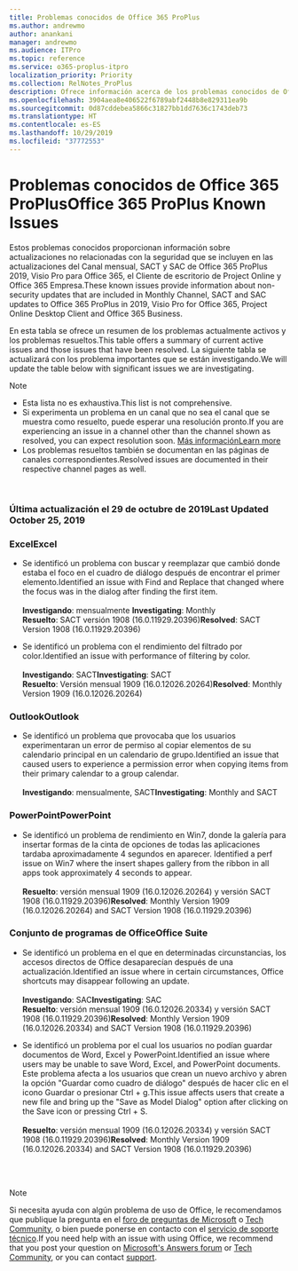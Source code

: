 ```yaml
---
title: Problemas conocidos de Office 365 ProPlus
ms.author: andrewmo
author: anankani
manager: andrewmo
ms.audience: ITPro
ms.topic: reference
ms.service: o365-proplus-itpro
localization_priority: Priority
ms.collection: RelNotes_ProPlus
description: Ofrece información acerca de los problemas conocidos de Office 365 ProPlus
ms.openlocfilehash: 3904aea8e406522f6789abf2448b8e829311ea9b
ms.sourcegitcommit: 0d87cddebea5866c31827bb1dd7636c1743deb73
ms.translationtype: HT
ms.contentlocale: es-ES
ms.lasthandoff: 10/29/2019
ms.locfileid: "37772553"
---
```

# <a name="office-365-proplus-known-issues"></a><span data-ttu-id="d8461-103">Problemas conocidos de Office 365 ProPlus</span><span class="sxs-lookup"><span data-stu-id="d8461-103">Office 365 ProPlus Known Issues</span></span>

<span data-ttu-id="d8461-104">Estos problemas conocidos proporcionan información sobre actualizaciones no relacionadas con la seguridad que se incluyen en las actualizaciones del Canal mensual, SACT y SAC de Office 365 ProPlus 2019, Visio Pro para Office 365, el Cliente de escritorio de Project Online y Office 365 Empresa.</span><span class="sxs-lookup"><span data-stu-id="d8461-104">These known issues provide information about non-security updates that are included in Monthly Channel, SACT and SAC updates to Office 365 ProPlus in 2019, Visio Pro for Office 365, Project Online Desktop Client and Office 365 Business.</span></span>

<span data-ttu-id="d8461-105">En esta tabla se ofrece un resumen de los problemas actualmente activos y los problemas resueltos.</span><span class="sxs-lookup"><span data-stu-id="d8461-105">This table offers a summary of current active issues and those issues that have been resolved.</span></span>  <span data-ttu-id="d8461-106">La siguiente tabla se actualizará con los problema importantes que se están investigando.</span><span class="sxs-lookup"><span data-stu-id="d8461-106">We will update the table below with significant issues we are investigating.</span></span>

> [!NOTE]
>- <span data-ttu-id="d8461-107">Esta lista no es exhaustiva.</span><span class="sxs-lookup"><span data-stu-id="d8461-107">This list is not comprehensive.</span></span>
>- <span data-ttu-id="d8461-108">Si experimenta un problema en un canal que no sea el canal que se muestra como resuelto, puede esperar una resolución pronto.</span><span class="sxs-lookup"><span data-stu-id="d8461-108">If you are experiencing an issue in a channel other than the channel shown as resolved, you can expect resolution soon.</span></span> [<span data-ttu-id="d8461-109">Más información</span><span class="sxs-lookup"><span data-stu-id="d8461-109">Learn more</span></span>](https://docs.microsoft.com/es-ES/DeployOffice/overview-of-update-channels-for-office-365-proplus#BKMK_SAC)
>- <span data-ttu-id="d8461-110">Los problemas resueltos también se documentan en las páginas de canales correspondientes.</span><span class="sxs-lookup"><span data-stu-id="d8461-110">Resolved issues are documented in their respective channel pages as well.</span></span>

<br>

### <a name="last-updated-october-29-2019"></a><span data-ttu-id="d8461-111">Última actualización el 29 de octubre de 2019</span><span class="sxs-lookup"><span data-stu-id="d8461-111">Last Updated October 25, 2019</span></span>

### <a name="excel"></a><span data-ttu-id="d8461-112">Excel</span><span class="sxs-lookup"><span data-stu-id="d8461-112">Excel</span></span>
- <span data-ttu-id="d8461-113">Se identificó un problema con buscar y reemplazar que cambió donde estaba el foco en el cuadro de diálogo después de encontrar el primer elemento.</span><span class="sxs-lookup"><span data-stu-id="d8461-113">Identified an issue with Find and Replace that changed where the focus was in the dialog after finding the first item.</span></span> <br><br>
<span data-ttu-id="d8461-114">**Investigando**: mensualmente </span><span class="sxs-lookup"><span data-stu-id="d8461-114">**Investigating**: Monthly</span></span> <br><span data-ttu-id="d8461-115">**Resuelto**: SACT versión 1908 (16.0.11929.20396)</span><span class="sxs-lookup"><span data-stu-id="d8461-115">**Resolved**: SACT Version 1908 (16.0.11929.20396)</span></span>

- <span data-ttu-id="d8461-116">Se identificó un problema con el rendimiento del filtrado por color.</span><span class="sxs-lookup"><span data-stu-id="d8461-116">Identified an issue with performance of filtering by color.</span></span> <br><br><span data-ttu-id="d8461-117">**Investigando**: SACT</span><span class="sxs-lookup"><span data-stu-id="d8461-117">**Investigating**: SACT</span></span> <br><span data-ttu-id="d8461-118">**Resuelto**: Versión mensual 1909 (16.0.12026.20264)</span><span class="sxs-lookup"><span data-stu-id="d8461-118">**Resolved**: Monthly Version 1909 (16.0.12026.20264)</span></span>
### <a name="outlook"></a><span data-ttu-id="d8461-119">Outlook</span><span class="sxs-lookup"><span data-stu-id="d8461-119">Outlook</span></span>
- <span data-ttu-id="d8461-120">Se identificó un problema que provocaba que los usuarios experimentaran un error de permiso al copiar elementos de su calendario principal en un calendario de grupo.</span><span class="sxs-lookup"><span data-stu-id="d8461-120">Identified an issue that caused users to experience a permission error when copying items from their primary calendar to a group calendar.</span></span> <br> <br><span data-ttu-id="d8461-121">**Investigando**: mensualmente, SACT</span><span class="sxs-lookup"><span data-stu-id="d8461-121">**Investigating**: Monthly and SACT</span></span>
### <a name="powerpoint"></a><span data-ttu-id="d8461-122">PowerPoint</span><span class="sxs-lookup"><span data-stu-id="d8461-122">PowerPoint</span></span>
- <span data-ttu-id="d8461-123">Se identificó un problema de rendimiento en Win7, donde la galería para insertar formas de la cinta de opciones de todas las aplicaciones tardaba aproximadamente 4 segundos en aparecer. </span><span class="sxs-lookup"><span data-stu-id="d8461-123">Identified a perf issue on Win7 where the insert shapes gallery from the ribbon in all apps took approximately 4 seconds to appear.</span></span><br><br><span data-ttu-id="d8461-124">**Resuelto**: versión mensual 1909 (16.0.12026.20264) y versión SACT 1908 (16.0.11929.20396)</span><span class="sxs-lookup"><span data-stu-id="d8461-124">**Resolved**: Monthly Version 1909 (16.0.12026.20264) and SACT Version 1908 (16.0.11929.20396)</span></span>

### <a name="office-suite"></a><span data-ttu-id="d8461-125">Conjunto de programas de Office</span><span class="sxs-lookup"><span data-stu-id="d8461-125">Office Suite</span></span>
- <span data-ttu-id="d8461-126">Se identificó un problema en el que en determinadas circunstancias, los accesos directos de Office desaparecían después de una actualización.</span><span class="sxs-lookup"><span data-stu-id="d8461-126">Identified an issue where in certain circumstances, Office shortcuts may disappear following an update.</span></span><br><br><span data-ttu-id="d8461-127">**Investigando**: SAC</span><span class="sxs-lookup"><span data-stu-id="d8461-127">**Investigating**: SAC</span></span><br> <span data-ttu-id="d8461-128">**Resuelto**: versión mensual 1909 (16.0.12026.20334) y versión SACT 1908 (16.0.11929.20396)</span><span class="sxs-lookup"><span data-stu-id="d8461-128">**Resolved**: Monthly Version 1909 (16.0.12026.20334) and SACT Version 1908 (16.0.11929.20396)</span></span>

- <span data-ttu-id="d8461-129">Se identificó un problema por el cual los usuarios no podían guardar documentos de Word, Excel y PowerPoint.</span><span class="sxs-lookup"><span data-stu-id="d8461-129">Identified an issue where users may be unable to save Word, Excel, and PowerPoint documents.</span></span>  <span data-ttu-id="d8461-130">Este problema afecta a los usuarios que crean un nuevo archivo y abren la opción "Guardar como cuadro de diálogo" después de hacer clic en el icono Guardar o presionar Ctrl + g.</span><span class="sxs-lookup"><span data-stu-id="d8461-130">This issue affects users that create a new file and bring up the "Save as Model Dialog" option after clicking on the Save icon or pressing Ctrl + S.</span></span><br><br> <span data-ttu-id="d8461-131">**Resuelto**: versión mensual 1909 (16.0.12026.20334) y versión SACT 1908 (16.0.11929.20396)</span><span class="sxs-lookup"><span data-stu-id="d8461-131">**Resolved**: Monthly Version 1909 (16.0.12026.20334) and SACT Version 1908 (16.0.11929.20396)</span></span>

<br>
<br>

> [!NOTE]
> <span data-ttu-id="d8461-132">Si necesita ayuda con algún problema de uso de Office, le recomendamos que publique la pregunta en el [foro de preguntas de Microsoft](https://answers.microsoft.com/) o [Tech Community](https://techcommunity.microsoft.com/), o bien puede ponerse en contacto con el [servicio de soporte técnico](https://support.microsoft.com/contactus).</span><span class="sxs-lookup"><span data-stu-id="d8461-132">If you need help with an issue with using Office, we recommend that you post your question on [Microsoft's Answers forum](https://answers.microsoft.com/) or [Tech Community](https://techcommunity.microsoft.com/), or you can contact [support](https://support.microsoft.com/contactus).</span></span>
